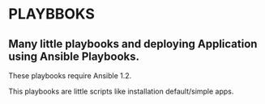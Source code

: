 PLAYBBOKS
=========

Many little playbooks and deploying Application using Ansible Playbooks.
-------------------------------------------

These playbooks require Ansible 1.2.

This playbooks are little scripts like installation default/simple apps.
